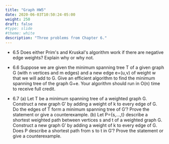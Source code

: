 ```yaml
---
title: "Graph HW5"
date: 2020-06-03T10:50:24-05:00
weight: 250
draft: false
#type: slide
#theme: white
description: "Three problems from Chapter 6."
---
```


* 6.5 Does either Prim's and Kruskal's algorithm work if there are negative edge weights? Explain why or why not. 

* 6.6 Suppose we are given the minimum spanning tree T of a given graph G (with n vertices and m edges) and a new edge e=(u,v) of weight w that we will add to G. Give an efficient algorithm to find the minimum spanning tree of the graph G+e. Your algorithm should run in O(n) time to receive full credit.

* 6.7 (a) Let T be a minimum spanning tree of a weighted graph G. Construct a new graph G′ by adding a weight of k to every edge of G. Do the edges of T form a minimum spanning tree of G′? Prove the statement or give a counterexample.
(b) Let P={s,…,t} describe a shortest weighted path between vertices s and t of a weighted graph G. Construct a new graph G′ by adding a weight of k to every edge of G. Does P describe a shortest path from s to t in G′? Prove the statement or give a counterexample. 

